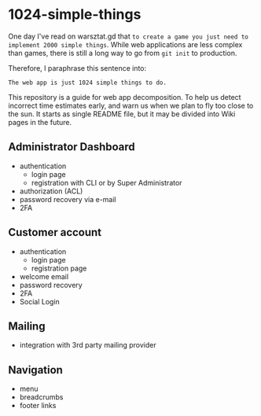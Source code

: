 # 1024-simple-things
One day I've read on warsztat.gd that `to create a game you just need to implement 2000 simple things`. While web applications are less complex than games, there is still a long way to go from `git init` to production.

Therefore, I paraphrase this sentence into:

`The web app is just 1024 simple things to do.`

This repository is a guide for web app decomposition. To help us detect incorrect time estimates early, and warn us when we plan to fly too close to the sun.
It starts as single README file, but it may be divided into Wiki pages in the future.

## Administrator Dashboard
- authentication
  - login page
  - registration with CLI or by Super Administrator
- authorization (ACL)
- password recovery via e-mail
- 2FA

## Customer account
- authentication
  - login page
  - registration page
- welcome email
- password recovery
- 2FA
- Social Login

## Mailing
- integration with 3rd party mailing provider

## Navigation
- menu
- breadcrumbs
- footer links
